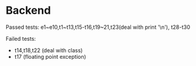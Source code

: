 # Backend

Passed tests: e1~e10,t1~t13,t15-t16,t19~21,t23(deal with print '\n'),
t28-t30

Failed tests: 
* t14,t18,t22 (deal with class)
* t17 (floating point exception)
